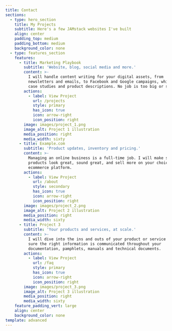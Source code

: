 ```yaml
---
title: Contact
sections:
  - type: hero_section
    title: My Projects
    subtitle: Here's a few JAMstack websites I've built
    align: center
    padding_top: medium
    padding_bottom: medium
    background_color: none
  - type: features_section
    features:
      - title: Marketing Playbook
        subtitle: 'Website, blog, social media and more.'
        content: >-
          I will handle content writing for your digital assets, from
          newsletters and emails, to Facebook and Google campaigns, whitepapers,
          case studies and product descriptions. No job is too big or small!
        actions:
          - label: View Project
            url: /projects
            style: primary
            has_icon: true
            icon: arrow-right
            icon_position: right
        image: images/project_1.png
        image_alt: Project 1 illustration
        media_position: right
        media_width: sixty
      - title: Example.com
        subtitle: 'Product updates, inventory and pricing.'
        content: >-
          Managing an online business is a full-time job. I will make sure your
          products look great, sound great, and sell more on your choice of
          ecommerce platform.
        actions:
          - label: View Project
            url: /about
            style: secondary
            has_icon: true
            icon: arrow-right
            icon_position: right
        image: images/project_2.png
        image_alt: Project 2 illustration
        media_position: right
        media_width: sixty
      - title: Project 3
        subtitle: 'Your products and services, at scale.'
        content: >-
          I will dive into the ins and outs of your product or service and make
          sure the right information is communicated throughout your
          documentation, pamphlets, manuals and technical documents.
        actions:
          - label: View Project
            url: /faq
            style: primary
            has_icon: true
            icon: arrow-right
            icon_position: right
        image: images/project_3.png
        image_alt: Project 3 illustration
        media_position: right
        media_width: sixty
    feature_padding_vert: large
    align: center
    background_color: none
template: advanced
---
```

